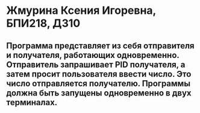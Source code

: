 # Жмурина Ксения Игоревна, БПИ218, ДЗ10
## Программа представляет из себя отправителя и получателя, работающих одновременно. Отправитель запрашивает PID получателя, а затем просит пользователя ввести число. Это число отправляется получателю. Программы должна быть запущены одновременно в двух терминалах.
